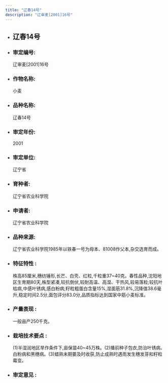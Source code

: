 ```yaml
---
title: "辽春14号"
description: "辽审麦[2001]16号"
---
```

* ## 辽春14号
* ###  审定编号:  
   辽审麦[2001]16号

*  ### 作物名称:  
   小麦

*   ###  品种名称: 
    辽春14号

*   ### 审定年份: 
    2001

*   ### 审定单位:  
    辽宁省

*   ### 育种者:  
    辽宁省农业科学院

*   ### 申请者:  
    辽宁省农业科学院

*   ### 品种来源:  
    辽宁省农业科学院1985年以铁春一号为母本、81008作父本,杂交选育而成。

*   ### 特征特性 : 
    株高85厘米,穗纺锤形,长芒、白壳、红粒,千粒重37~40克。春性品种,沈阳地区生育期80天,株型紧凑,较抗倒伏,较耐高温、高湿、干热风,较易落粒;较抗叶枯病,中感叶锈病,感白粉病;籽粒粗蛋白含量15%,湿面筋31.8%,沉降值38.6毫升,稳定时间2.5分,面包评分83.0分,品质指标达到国家中筋小麦标准。

*   ### 产量表现 : 
    一般亩产250千克。

*   ### 栽培技术要点 : 
    (1)半湿润地区旱作条件下,亩保苗40~45万株。(2)播前种子包衣,防治叶锈病、白粉病和黑穗病。(3)蜡熟末期要及时收获,防止成熟时遇雨发生穗发芽和籽粒霉变。

*   ### 审定意见 : 
    
